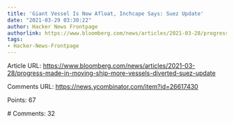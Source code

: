 ```yaml
---
title: 'Giant Vessel Is Now Afloat, Inchcape Says: Suez Update'
date: "2021-03-29 03:30:22"
author: Hacker News Frontpage
authorlink: https://www.bloomberg.com/news/articles/2021-03-28/progress-made-in-moving-ship-more-vessels-diverted-suez-update
tags:
- Hacker-News-Frontpage
---
```


<p>Article URL: <a href="https://www.bloomberg.com/news/articles/2021-03-28/progress-made-in-moving-ship-more-vessels-diverted-suez-update">https://www.bloomberg.com/news/articles/2021-03-28/progress-made-in-moving-ship-more-vessels-diverted-suez-update</a></p>
<p>Comments URL: <a href="https://news.ycombinator.com/item?id=26617430">https://news.ycombinator.com/item?id=26617430</a></p>
<p>Points: 67</p>
<p># Comments: 32</p>
